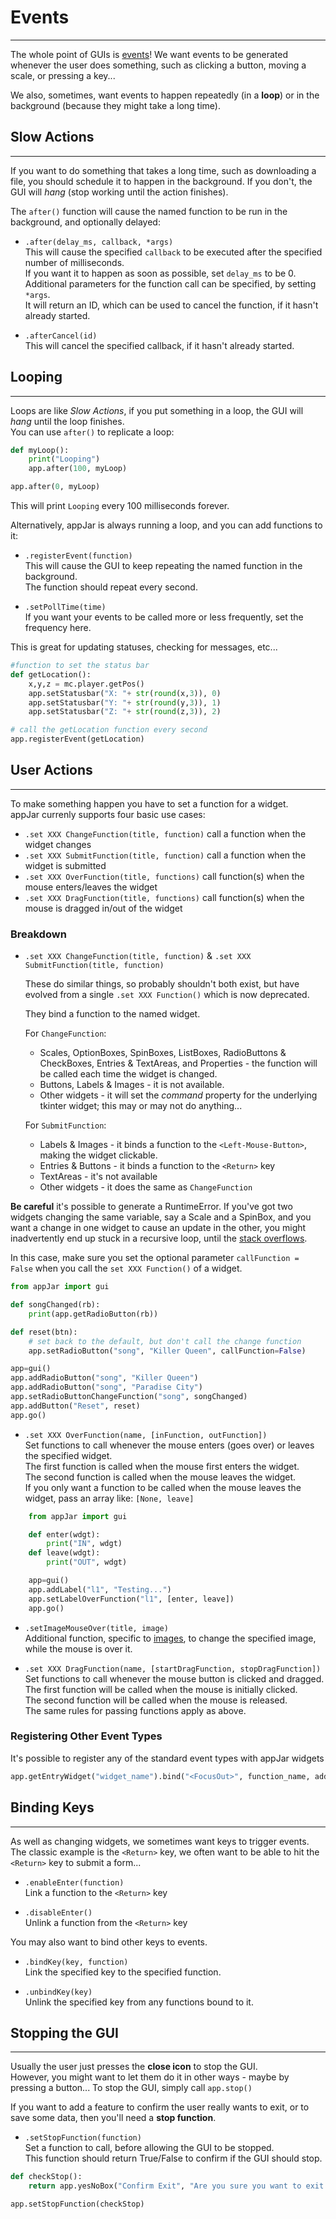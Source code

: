 # Events  
---
The whole point of GUIs is [events](https://en.wikipedia.org/wiki/Event-driven_programming)! We want events to be generated whenever the user does something, such as clicking a button, moving a scale, or pressing a key...

We also, sometimes, want events to happen repeatedly (in a **loop**) or in the background (because they might take a long time).  

## Slow Actions  
---
If you want to do something that takes a long time, such as downloading a file, you should schedule it to happen in the background.  If you don't, the GUI will *hang* (stop working until the action finishes).  

The `after()` function will cause the named function to be run in the background, and optionally delayed:  

* `.after(delay_ms, callback, *args)`  
This will cause the specified `callback` to be executed after the specified number of milliseconds.  
If you want it to happen as soon as possible, set `delay_ms` to be 0.  
Additional parameters for the function call can be specified, by setting `*args`.  
It will return an ID, which can be used to cancel the function, if it hasn't already started.  

* `.afterCancel(id)`  
This will cancel the specified callback, if it hasn't already started.  

## Looping  
---
Loops are like *Slow Actions*, if you put something in a loop, the GUI will *hang* until the loop finishes.  
You can use `after()` to replicate a loop:  

```python
def myLoop():
    print("Looping")
    app.after(100, myLoop)

app.after(0, myLoop)
```

This will print `Looping` every 100 milliseconds forever.  

Alternatively, appJar is always running a loop, and you can add functions to it:  

* `.registerEvent(function)`  
This will cause the GUI to keep repeating the named function in the background.  
The function should repeat every second.  

* `.setPollTime(time)`  
If you want your events to be called more or less frequently, set the frequency here.

This is great for updating statuses, checking for messages, etc...
```python
#function to set the status bar
def getLocation():
    x,y,z = mc.player.getPos()
    app.setStatusbar("X: "+ str(round(x,3)), 0)
    app.setStatusbar("Y: "+ str(round(y,3)), 1)
    app.setStatusbar("Z: "+ str(round(z,3)), 2)

# call the getLocation function every second
app.registerEvent(getLocation)
```

## User Actions  
---
To make something happen you have to set a function for a widget.  
appJar currenly supports four basic use cases:  

* `.set XXX ChangeFunction(title, function)` call a function when the widget changes  
* `.set XXX SubmitFunction(title, function)` call a function when the widget is submitted    
* `.set XXX OverFunction(title, functions)` call function(s) when the mouse enters/leaves the widget  
* `.set XXX DragFunction(title, functions)` call function(s) when the mouse is dragged in/out of the widget  

### Breakdown  

* `.set XXX ChangeFunction(title, function)` & `.set XXX SubmitFunction(title, function)`  

    These do similar things, so probably shouldn't both exist, but have evolved from a single `.set XXX Function()` which is now deprecated.  

    They bind a function to the named widget.  

    For `ChangeFunction`:  

    * Scales, OptionBoxes, SpinBoxes, ListBoxes, RadioButtons & CheckBoxes, Entries & TextAreas, and Properties - the function will be called each time the widget is changed.  
    * Buttons, Labels & Images - it is not available.  
    * Other widgets - it will set the *command* property for the underlying tkinter widget; this may or may not do anything...  

    For `SubmitFunction`:  

    * Labels & Images - it binds a function to the ```<Left-Mouse-Button>```, making the widget clickable.  
    * Entries & Buttons - it binds a function to the ```<Return>``` key  
    * TextAreas - it's not available
    * Other widgets - it does the same as `ChangeFunction`  

**Be careful** it's possible to generate a RuntimeError. If you've got two widgets changing the same variable, say a Scale and a SpinBox, and you want a change in one widget to cause an update in the other, you might inadvertently end up stuck in a recursive loop, until the [stack overflows](https://en.wikipedia.org/wiki/Stack_overflow).  

In this case, make sure you set the optional parameter ```callFunction = False``` when you  call the ```set XXX Function()``` of a widget.  

```python
from appJar import gui

def songChanged(rb):
    print(app.getRadioButton(rb))

def reset(btn):
    # set back to the default, but don't call the change function
    app.setRadioButton("song", "Killer Queen", callFunction=False)

app=gui()
app.addRadioButton("song", "Killer Queen")
app.addRadioButton("song", "Paradise City")
app.setRadioButtonChangeFunction("song", songChanged)
app.addButton("Reset", reset)
app.go()
```

* `.set XXX OverFunction(name, [inFunction, outFunction])`  
    Set functions to call whenever the mouse enters (goes over) or leaves the specified widget.  
    The first function is called when the mouse first enters the widget.  
    The second function is called when the mouse leaves the widget.  
    If you only want a function to be called when the mouse leaves the widget, pass an array like: `[None, leave]`  

```python
    from appJar import gui

    def enter(wdgt): 
        print("IN", wdgt)
    def leave(wdgt):
        print("OUT", wdgt)

    app=gui()
    app.addLabel("l1", "Testing...")
    app.setLabelOverFunction("l1", [enter, leave])
    app.go()
```  

* `.setImageMouseOver(title, image)`  
    Additional function, specific to [images](/pythonImages/#change-images), to change the specified image, while the mouse is over it.

* `.set XXX DragFunction(name, [startDragFunction, stopDragFunction])`  
    Set functions to call whenever the mouse button is clicked and dragged.  
    The first function will be called when the mouse is initially clicked.  
    The second function will be called when the mouse is released.  
    The same rules for passing functions apply as above.  

### Registering Other Event Types  

It's possible to register any of the standard event types with appJar widgets  
```python
app.getEntryWidget("widget_name").bind("<FocusOut>", function_name, add="+")
```

## Binding Keys
---
As well as changing widgets, we sometimes want keys to trigger events.  
The classic example is the ```<Return>``` key, we often want to be able to hit the ```<Return>``` key to submit a form...

* `.enableEnter(function)`  
Link a function to the ```<Return>``` key

* `.disableEnter()`  
Unlink a function from the ```<Return>```  key

You may also want to bind other keys to events.  

* `.bindKey(key, function)`  
Link the specified key to the specified function.

* `.unbindKey(key)`  
Unlink the specified key from any functions bound to it.

## Stopping the GUI
---
Usually the user just presses the **close icon** to stop the GUI.  
However, you might want to let them do it in other ways - maybe by pressing a button...
To stop the GUI, simply call `app.stop()`  

If you want to add a feature to confirm the user really wants to exit, or to save some data, then you'll need a **stop function**.  

* `.setStopFunction(function)`  
    Set a function to call, before allowing the GUI to be stopped.  
    This function should return True/False to confirm if the GUI should stop.  

```python
def checkStop():
    return app.yesNoBox("Confirm Exit", "Are you sure you want to exit the application?")

app.setStopFunction(checkStop)
```
